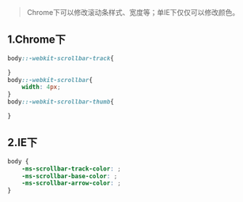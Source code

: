 > Chrome下可以修改滚动条样式、宽度等；单IE下仅仅可以修改颜色。

## 1.Chrome下

```css
body::-webkit-scrollbar-track{

}
body::-webkit-scrollbar{
	width: 4px;
}
body::-webkit-scrollbar-thumb{

}
```

## 2.IE下

```css
body {
	-ms-scrollbar-track-color: ;
	-ms-scrollbar-base-color: ;
	-ms-scrollbar-arrow-color: ;
}
```

